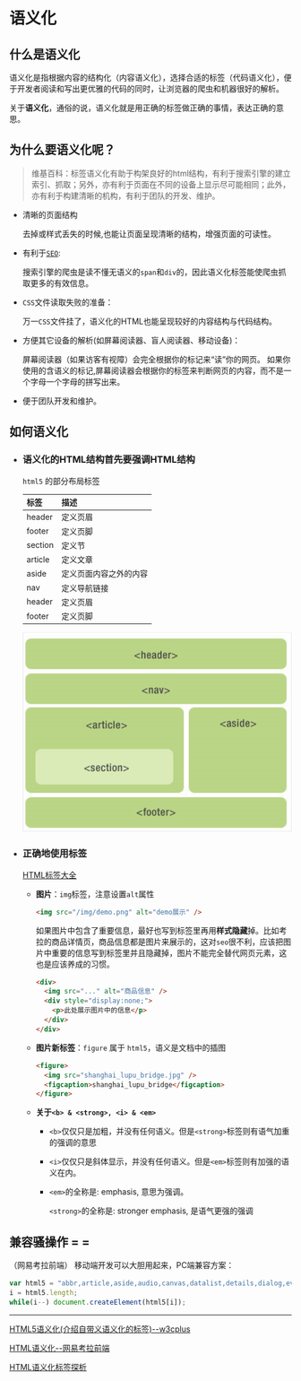# 语义化

## 什么是语义化

  语义化是指根据内容的结构化（内容语义化），选择合适的标签（代码语义化），便于开发者阅读和写出更优雅的代码的同时，让浏览器的爬虫和机器很好的解析。

  关于**语义化**，通俗的说，语义化就是用正确的标签做正确的事情，表达正确的意思。

## 为什么要语义化呢？

  > 维基百科：标签语义化有助于构架良好的html结构，有利于搜索引擎的建立索引、抓取；另外，亦有利于页面在不同的设备上显示尽可能相同；此外，亦有利于构建清晰的机构，有利于团队的开发、维护。

  - 清晰的页面结构

    去掉或样式丢失的时候,也能让页面呈现清晰的结构，增强页面的可读性。

  - 有利于[`SEO`](../SEO/SEO.md):

    搜索引擎的爬虫是读不懂无语义的`span`和`div`的，因此语义化标签能使爬虫抓取更多的有效信息。

  - `CSS`文件读取失败的准备：
  
    万一`CSS`文件挂了，语义化的HTML也能呈现较好的内容结构与代码结构。

  - 方便其它设备的解析(如屏幕阅读器、盲人阅读器、移动设备)：

    屏幕阅读器（如果访客有视障）会完全根据你的标记来“读”你的网页。 如果你使用的含语义的标记,屏幕阅读器会根据你的标签来判断网页的内容，而不是一个字母一个字母的拼写出来。

  - 便于团队开发和维护。

## 如何语义化

  - ### 语义化的HTML结构首先要强调HTML结构

    `html5` 的部分布局标签
    
    标签 | 描述
    ---|---
    header | 定义页眉
    footer | 定义页脚
    section | 定义节
    article | 定义文章
    aside | 定义页面内容之外的内容
    nav | 定义导航链接
    header | 定义页眉
    footer | 定义页脚

    ![](img/htmlStruct.png)

  - ### 正确地使用标签

      [HTML标签大全](https://developer.mozilla.org/zh-CN/docs/Web/HTML/Element) 

    - **图片**：`img`标签，注意设置`alt`属性

      ```html
      <img src="/img/demo.png" alt="demo展示" />
      ```

      如果图片中包含了重要信息，最好也写到标签里再用**样式隐藏**掉。比如考拉的商品详情页，商品信息都是图片来展示的，这对`seo`很不利，应该把图片中重要的信息写到标签里并且隐藏掉，图片不能完全替代网页元素，这也是应该养成的习惯。

      ```html
      <div>
        <img src="..." alt="商品信息" /> 
        <div style="display:none;">
          <p>此处展示图片中的信息</p>
        </div>
      </div>
      ```

    - **图片新标签**：`figure` 属于 `html5`，语义是文档中的插图

      ```html
      <figure>
        <img src="shanghai_lupu_bridge.jpg" />
        <figcaption>shanghai_lupu_bridge</figcaption>
      </figure>
      ```

    - **关于`<b> & <strong>, <i> & <em>`**
      - `<b>`仅仅只是加粗，并没有任何语义。但是`<strong>`标签则有语气加重的强调的意思

      - `<i>`仅仅只是斜体显示，并没有任何语义。但是`<em>`标签则有加强的语义在内。

      - `<em>`的全称是: emphasis, 意思为强调。

        `<strong>`的全称是: stronger emphasis, 是语气更强的强调

## 兼容骚操作 = =
  （网易考拉前端）
  移动端开发可以大胆用起来，PC端兼容方案：
  ```js
  var html5 = "abbr,article,aside,audio,canvas,datalist,details,dialog,eventsource,figure,footer,header,hgroup,mark,menu,meter,nav,output,progress,section,time,video".split(','),
  i = html5.length;
  while(i--) document.createElement(html5[i]);
  ```

---

[HTML5语义化(介绍自带义语义化的标签)--w3cplus](https://www.w3cplus.com/html5/semantics-tags.html)

[HTML语义化--网易考拉前端](https://kaola-fed.github.io/2016/01/05/HTML%E8%AF%AD%E4%B9%89%E5%8C%96/)

[HTML语义化标签探析](https://segmentfault.com/a/1190000004285858)